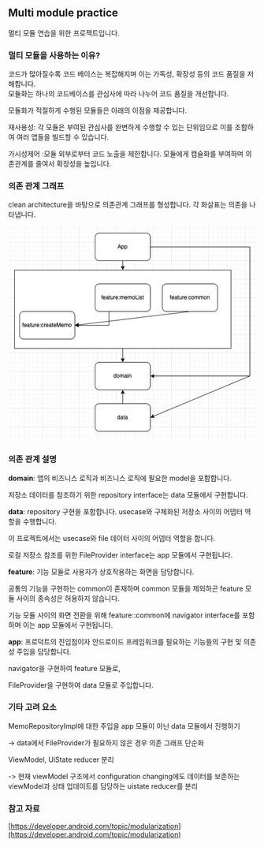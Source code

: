 ## Multi module practice

멀티 모듈 연습을 위한 프로젝트입니다.  

### 멀티 모듈을 사용하는 이유?

코드가 많아질수록 코드 베이스는 복잡해지며 이는 가독성, 확장성 등의 코드 품질을 저해합니다.  
모듈화는 하나의 코드베이스를 관심사에 따라 나누어 코드 품질을 개선합니다.

모듈화가 적절하게 수행된 모듈들은 아래의 이점을 제공합니다.

재사용성: 각 모듈은 부여된 관심사를 완변하게 수행할 수 있는 단위임으로 이를 조합하여 여러 앱들을 빌드할 수 있습니다.

가시성제어 :모듈 외부로부터 코드 노출을 제한합니다. 모듈에게 캡슐화를 부여하며 의존관계를 줄여서 확장성을 높입니다.  

### 의존 관계 그래프

clean architecture을 바탕으로 의존관계 그래프를 형성합니다.
각 화살표는 의존을 나타냅니다.

<img src="images/dependencies.png" />  

### 의존 관계 설명

**domain**: 앱의 비즈니스 로직과 비즈니스 로직에 필요한 model을 포함합니다.

저장소 데이터를 참조하기 위한 repository interface는 data 모듈에서 구현합니다.  

**data**: repository 구현을 포함합니다. usecase와 구체화된 저장소 사이의 어뎁터 역할을 수행합니다.

이 프로젝트에서는 usecase와 file 데이터 사이의 어뎁터 역할을 합니다.

로컬 저장소 참조를 위한 FileProvider interface는 app 모듈에서 구현됩니다.  

**feature**: 기능 모듈로 사용자가 상호작용하는 화면을 담당합니다.

공통의 기능을 구현하는 common이 존재하며 common 모듈을 제외하곤 feature 모듈 사이의 종속성은 허용하지 않습니다.

기능 모듈 사이의 화면 전환을 위해 feature::common에 navigator interface를 포함하며 이는 app 모듈에서 구현됩니다.  

**app**: 프로덕트의 진입점이자 안드로이드 프레임워크를 필요하는 기능들의 구현 및 의존성 주입을 담당합니다.

navigator을 구현하여 feature 모듈로,

FileProvider을 구현하여 data 모듈로 주입합니다.  

### 기타 고려 요소

MemoRepositoryImpl에 대한 주입을 app 모듈이 아닌 data 모듈에서 진행하기

-> data에서 FileProvider가 필요하지 않은 경우 의존 그래프 단순화

ViewModel, UiState reducer 분리

-> 현재 viewModel 구조에서 configuration changing에도 데이터를 보존하는 viewModel과 상태 업데이트를 담당하는 uistate reducer를 분리

### 참고 자료

[https://developer.android.com/topic/modularization](https://developer.android.com/topic/modularization)







